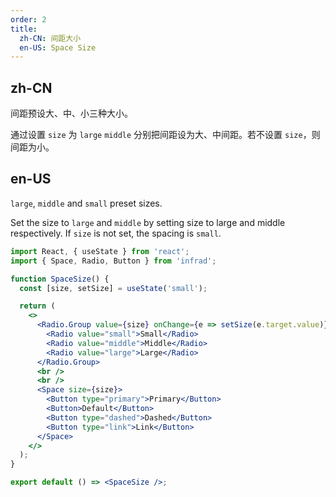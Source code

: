 ```yaml
---
order: 2
title:
  zh-CN: 间距大小
  en-US: Space Size
---
```


## zh-CN

间距预设大、中、小三种大小。

通过设置 `size` 为 `large` `middle` 分别把间距设为大、中间距。若不设置 `size`，则间距为小。

## en-US

`large`, `middle` and `small` preset sizes.

Set the size to `large` and `middle` by setting size to large and middle respectively. If `size` is not set, the spacing is `small`.

```jsx
import React, { useState } from 'react';
import { Space, Radio, Button } from 'infrad';

function SpaceSize() {
  const [size, setSize] = useState('small');

  return (
    <>
      <Radio.Group value={size} onChange={e => setSize(e.target.value)}>
        <Radio value="small">Small</Radio>
        <Radio value="middle">Middle</Radio>
        <Radio value="large">Large</Radio>
      </Radio.Group>
      <br />
      <br />
      <Space size={size}>
        <Button type="primary">Primary</Button>
        <Button>Default</Button>
        <Button type="dashed">Dashed</Button>
        <Button type="link">Link</Button>
      </Space>
    </>
  );
}

export default () => <SpaceSize />;
```
